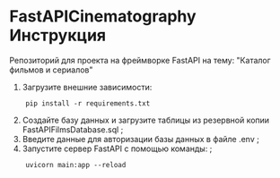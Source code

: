 # FastAPICinematography Инструкция
Репозиторий для проекта на фреймворке FastAPI на тему: "Каталог фильмов и сериалов"

1. Загрузите внешние зависимости:
  ```
      pip install -r requirements.txt
  ```

2. Создайте базу данных и загрузите таблицы из резервной копии FastAPIFilmsDatabase.sql ;
3. Введите данные для авторизации базы данных в файле .env ;
4. Запустите сервер FastAPI с помощью команды: ;
  ```
      uvicorn main:app --reload
  ```
  
